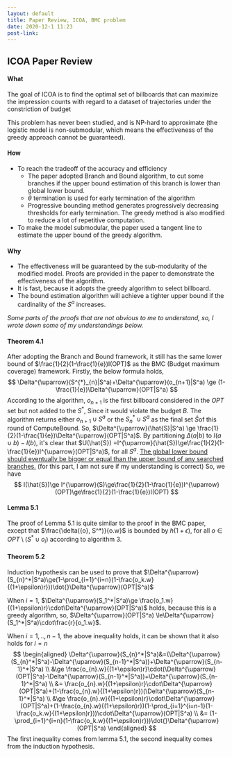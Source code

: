 ```yaml
---
layout: default
title: Paper Review, ICOA, BMC problem
date: 2020-12-1 11:23
post-link:
---
```




## ICOA Paper Review

#### What

The goal of ICOA is to find the optimal set of billboards that can maximize the impression counts with regard to a dataset of trajectories under the constriction of budget

This problem has never been studied, and is NP-hard to approximate (the logistic model is non-submodular, which means the effectiveness of the greedy approach cannot be guaranteed).

#### How

- To reach the tradeoff of the accuracy and efficiency
  - The paper adopted Branch and Bound algorithm, to cut some branches if the upper bound estimation of this branch is lower than global lower bound.
  - $\theta$ termination is used for early termination of the algorithm
  - Progressive bounding method generates progressively decreasing thresholds for early termination. 
    The greedy method is also modified to reduce a lot of repetitive computation.
- To make the model submodular, the paper used a tangent line to estimate the upper bound of the greedy algorithm.

#### Why

- The effectiveness will be guaranteed by the sub-modularity of the modified model. Proofs are provided in the paper to demonstrate the effectiveness of the algorithm.
- It is fast, because it adopts the greedy algorithm to select billboard.
- The bound estimation algorithm will achieve a tighter upper bound if the cardinality of the $S^a$ increases.



*Some parts of the proofs that are not obvious to me to understand, so, I wrote down some of my understandings below.*

#### Theorem 4.1

After adopting the Branch and Bound framework, it still has the same lower bound of $\frac{1}{2}(1-\frac{1}{e})I(OPT)$ as the BMC (Budget maximum coverage) framework. Firstly, the below formula holds,
$$
\Delta^{\uparrow}(S^{*}_{n}|S^a)+\Delta^{\uparrow}(o_{n+1}|S^a) \ge (1-\frac{1}{e})\Delta^{\uparrow}(OPT|S^a)
$$
According to the algorithm, $o_{n+1}$ is the first billboard considered in the $OPT$ set but not added to the $S^*$, Since it would violate the budget $B$. The algorithm returns either $o_{n+1}\cup S^a$ or the $S_n^*\cup S^a$ as the final set $\hat{S}$of this round of ComputeBound. So, $\Delta^{\uparrow}(\hat{S}|S^a) \ge \frac{1}{2}(1-\frac{1}{e})\Delta^{\uparrow}(OPT|S^a)$. By partitioning $\Delta(a|b)$ to  $I(a\cup b)-I(b)$, it's clear that $U(\hat{S}) =I^{\uparrow}(\hat{S})\ge\frac{1}{2}(1-\frac{1}{e})I^{\uparrow}(OPT|S^a)$, for all $S^a$. <u>The global lower bound should eventually be bigger or equal than the upper bound of any searched branches.</u> (for this part, I am not sure if my understanding is correct) So, we have
$$
I(\hat{S})\ge I^{\uparrow}(S)\ge\frac{1}{2}(1-\frac{1}{e})I^{\uparrow}(OPT)\ge\frac{1}{2}(1-\frac{1}{e})I(OPT)
$$

#### Lemma 5.1

The proof of Lemma 5.1 is quite similar to the proof in the BMC paper, except that $\frac{\delta({o}, S^*)}{o.w}$ is bounded by $h(1+\epsilon)$, for all $o\in OPT\setminus (S^*\cup o_i)$  according to algorithm 3.

#### Theorem 5.2

Induction hypothesis can be used to prove that $\Delta^{\uparrow}(S_{n}^*|S^a)\ge(1-\prod_{i=1}^{i=n}(1-\frac{o_k.w}{(1+\epsilon)r}))\dot{}\Delta^{\uparrow}(OPT|S^a)$

When $i =1$, $\Delta^{\uparrow}(S_1^*|S^a)\ge \frac{o_1.w}{(1+\epsilon)r}\cdot\Delta^{\uparrow}(OPT|S^a)$ holds, because this is a greedy algorithm, so, $\Delta^{\uparrow}(OPT|S^a) \le\Delta^{\uparrow}(S_1^*|S^a)\cdot\frac{r}{o_1.w}$.

 When $i=1,..,n-1$, the above inequality holds, it can be shown that it also holds for $i=n$
$$
\begin{aligned}
\Delta^{\uparrow}(S_{n}^*|S^a)&=(\Delta^{\uparrow}(S_{n}^*|S^a)-\Delta^{\uparrow}(S_{n-1}^*|S^a))+\Delta^{\uparrow}(S_{n-1}^*|S^a) \\
&\ge \frac{o_{n}.w}{(1+\epsilon)r}\cdot(\Delta^{\uparrow}(OPT|S^a)-\Delta^{\uparrow}(S_{n-1}^*|S^a))+\Delta^{\uparrow}(S_{n-1}^*|S^a) \\
&= \frac{o_{n}.w}{(1+\epsilon)r}\cdot\Delta^{\uparrow}(OPT|S^a)+(1-\frac{o_{n}.w}{(1+\epsilon)r})(\Delta^{\uparrow}(S_{n-1}^*|S^a) \\
&\ge \frac{o_{n}.w}{(1+\epsilon)r}\cdot\Delta^{\uparrow}(OPT|S^a)+(1-\frac{o_{n}.w}{(1+\epsilon)r})(1-\prod_{i=1}^{i=n-1}(1-\frac{o_k.w}{(1+\epsilon)r}))\cdot\Delta^{\uparrow}(OPT|S^a) \\
&= (1-\prod_{i=1}^{i=n}(1-\frac{o_k.w}{(1+\epsilon)r}))\dot{}\Delta^{\uparrow}(OPT|S^a)
\end{aligned}
$$
The first inequality comes from lemma 5.1, the second inequality comes from the induction hypothesis.

